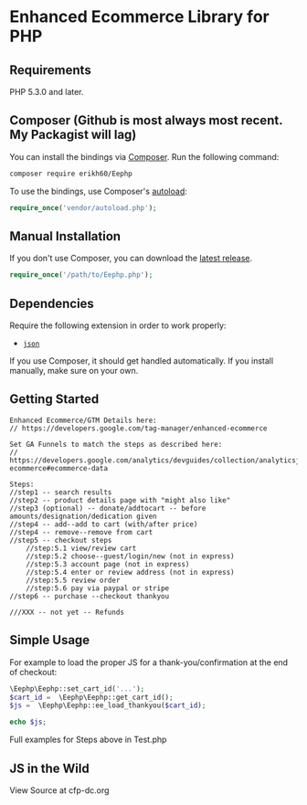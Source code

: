 # Enhanced Ecommerce Library for PHP

## Requirements

PHP 5.3.0 and later.

## Composer (Github is most always most recent.  My Packagist will lag)

You can install the bindings via [Composer](http://getcomposer.org/). Run the following command:

```bash
composer require erikh60/Eephp
```

To use the bindings, use Composer's [autoload](https://getcomposer.org/doc/01-basic-usage.md#autoloading):

```php
require_once('vendor/autoload.php');
```

## Manual Installation

If you don't use Composer, you can download the [latest release](https://github.com/erikh60/Eephp/releases).

```php
require_once('/path/to/Eephp.php');
```

## Dependencies

Require the following extension in order to work properly:

- [`json`](https://secure.php.net/manual/en/book.json.php)

If you use Composer, it should get handled automatically. If you install manually, make sure on your own.

## Getting Started

```
Enhanced Ecommerce/GTM Details here:
// https://developers.google.com/tag-manager/enhanced-ecommerce

Set GA Funnels to match the steps as described here:
// https://developers.google.com/analytics/devguides/collection/analyticsjs/enhanced-ecommerce#ecommerce-data

Steps:
//step1 -- search results  
//step2 -- product details page with "might also like"  
//step3 (optional) -- donate/addtocart -- before amounts/designation/dedication given
//step4 -- add--add to cart (with/after price)
//step4 -- remove--remove from cart
//step5 -- checkout steps
	//step:5.1 view/review cart 
	//step:5.2 choose--guest/login/new (not in express)
	//step:5.3 account page (not in express)
	//step:5.4 enter or review address (not in express)
	//step:5.5 review order
	//step:5.6 pay via paypal or stripe
//step6 -- purchase --checkout thankyou

///XXX -- not yet -- Refunds

```

## Simple Usage

For example to load the proper JS for a thank-you/confirmation at the end of checkout:

```php
\Eephp\Eephp::set_cart_id('...');
$cart_id =  \Eephp\Eephp::get_cart_id();
$js =  \Eephp\Eephp::ee_load_thankyou($cart_id);

echo $js;
```

Full examples for Steps above in Test.php

## JS in the Wild

View Source at cfp-dc.org